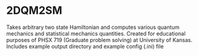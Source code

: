 # 2DQM2SM
Takes arbitrary two state Hamiltonian and computes various quantum mechanics and statistical mechanics quantities.
Created for educational purposes of PHSX 719 (Graduate problem solving) at University of Kansas.
Includes example output directory and example config (.ini) file
